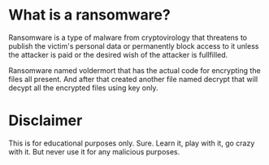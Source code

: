 # What is a ransomware?
Ransomware is a type of malware from cryptovirology that threatens to publish the victim's personal data or permanently block access to it unless the attacker is paid or the desired wish of the attacker is fullfilled.


Ransomware named voldermort that has the actual code for encrypting the files all present.
And after that created another file named decrypt that will decypt all the encrypted files using key only.


# Disclaimer<br>
This is for educational purposes only. 
Sure. Learn it, play with it, go crazy with it.
But never use it for any malicious purposes.
